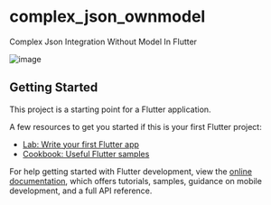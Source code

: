 # complex_json_ownmodel

Complex Json Integration Without Model In Flutter

![image](https://user-images.githubusercontent.com/57399229/186326326-bff5d44e-b6a6-4a2a-9068-fcd4287710e5.png)


## Getting Started

This project is a starting point for a Flutter application.

A few resources to get you started if this is your first Flutter project:

- [Lab: Write your first Flutter app](https://docs.flutter.dev/get-started/codelab)
- [Cookbook: Useful Flutter samples](https://docs.flutter.dev/cookbook)

For help getting started with Flutter development, view the
[online documentation](https://docs.flutter.dev/), which offers tutorials,
samples, guidance on mobile development, and a full API reference.
